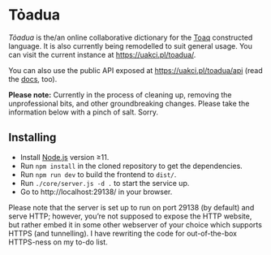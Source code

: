 # Tỏadua

*Tỏadua* is the/an online collaborative dictionary for the
[Toaq](http://toaq.org) constructed language. It is also currently
being remodelled to suit general usage. You can visit the current
instance at <https://uakci.pl/toadua/>.

You can also use the public API exposed at
<https://uakci.pl/toadua/api> (read the [docs](docs/api.md), too).

**Please note:** Currently in the process of cleaning up, removing the
unprofessional bits, and other groundbreaking changes. Please take the
information below with a pinch of salt. Sorry.

## Installing

* Install [Node.js](https://nodejs.org/en/) version ≥11.
* Run `npm install` in the cloned repository to get the dependencies.
* Run `npm run dev` to build the frontend to `dist/`.
* Run `./core/server.js -d .` to start the service up.
* Go to http://localhost:29138/ in your browser.

Please note that the server is set up to run on port 29138 (by
default) and serve HTTP; however, you’re not supposed to expose the
HTTP website, but rather embed it in some other webserver of your
choice which supports HTTPS (and tunnelling). I have rewriting the
code for out-of-the-box HTTPS-ness on my to-do list.
